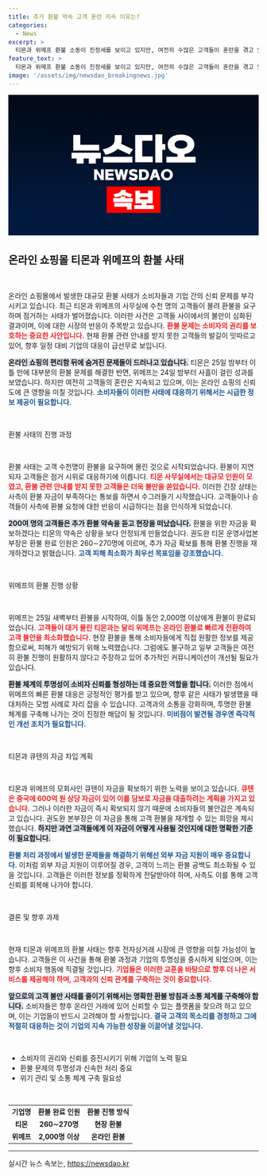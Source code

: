 ```yaml
---
title: 추가 환불 약속 고객 혼란 지속 이유는?
categories:
  - News
excerpt: >
  티몬과 위메프 환불 소동이 진정세를 보이고 있지만, 여전히 수많은 고객들이 혼란을 겪고 있습니다. 사측은 추가 환불을 약속하며 자금 확보를 위해 노력 중인데, 피해자들은 이 상황에 불만을 드러내고 있습니다. 클릭해 더 자세한 내용을 확인하세요!
feature_text: >
  티몬과 위메프 환불 소동이 진정세를 보이고 있지만, 여전히 수많은 고객들이 혼란을 겪고 있습니다. 사측은 추가 환불을 약속하며 자금 확보를 위해 노력 중인데, 피해자들은 이 상황에 불만을 드러내고 있습니다. 클릭해 더 자세한 내용을 확인하세요!
image: '/assets/img/newsdao_breakingnews.jpg'
---
```


<p><img src="/assets/img/newsdao_breakingnews.jpg" alt="bookingtag 속보" /></p>

<h2 data-ke-size="size26">온라인 쇼핑몰 티몬과 위메프의 환불 사태</h2>

<p data-ke-size="size16">&nbsp;</p>

<p>온라인 쇼핑몰에서 발생한 대규모 환불 사태가 소비자들과 기업 간의 신뢰 문제를 부각시키고 있습니다. 최근 티몬과 위메프의 사무실에 수천 명의 고객들이 몰려 환불을 요구하며 점거하는 사태가 벌어졌습니다. 이러한 사건은 고객들 사이에서의 불만이 심화된 결과이며, 이에 대한 시장의 반응이 주목받고 있습니다. <b><span style="color: #ee2323;">환불 문제는 소비자의 권리를 보호하는 중요한 사안입니다.</span></b> 현재 환불 관련 안내를 받지 못한 고객들의 발길이 잇따르고 있어, 향후 일정 대비 기업의 대응이 급선무로 보입니다. </p>

<p><b><span style="background-color: #21538527;">온라인 쇼핑의 편리함 뒤에 숨겨진 문제들이 드러나고 있습니다.</span></b> 티몬은 25일 밤부터 이틀 만에 대부분의 환불 문제를 해결한 반면, 위메프는 24일 밤부터 사흘이 걸린 성과를 보였습니다. 하지만 여전히 고객들의 혼란은 지속되고 있으며, 이는 온라인 쇼핑의 신뢰도에 큰 영향을 미칠 것입니다. <b><span style="color: #1a5490;">소비자들이 이러한 사태에 대응하기 위해서는 시급한 정보 제공이 필요합니다.</span></b> </p>

<p data-ke-size="size16">&nbsp;</p>

<p>환불 사태의 진행 과정</p>

<p data-ke-size="size16">&nbsp;</p>

<p>환불 사태는 고객 수천명이 환불을 요구하며 몰린 것으로 시작되었습니다. 환불이 지연되자 고객들은 점거 시위로 대응하기에 이릅니다. <b><span style="color: #ee2323;">티몬 사무실에서는 대규모 인원이 모였고, 환불 관련 안내를 받지 못한 고객들은 더욱 불만을 쏟았습니다.</span></b> 이러한 긴장 상태는 사측이 환불 자금이 부족하다는 통보를 하면서 수그러들기 시작했습니다. 고객들이나 승객들이 사측에 환불 요청에 대한 반응이 시급하다는 점을 인식하게 되었습니다. </p>

<p><b><span style="background-color: #21538527;">200여 명의 고객들은 추가 환불 약속을 듣고 현장을 떠났습니다.</span></b> 환불을 위한 자금을 확보하겠다는 티몬의 약속은 상황을 보다 안정되게 만들었습니다. 권도완 티몬 운영사업본부장은 환불 완료 인원은 260∼270명에 이르며, 추가 자금 확보를 통해 환불 진행을 재개하겠다고 밝혔습니다. <b><span style="color: #1a5490;">고객 피해 최소화가 최우선 목표임을 강조했습니다.</span></b></p>

<p data-ke-size="size16">&nbsp;</p>

<p>위메프의 환불 진행 상황</p>

<p data-ke-size="size16">&nbsp;</p>

<p>위메프는 25일 새벽부터 환불을 시작하여, 이틀 동안 2,000명 이상에게 환불이 완료되었습니다. <b><span style="color: #ee2323;">고객들이 대거 몰린 티몬과는 달리 위메프는 온라인 환불로 빠르게 전환하여 고객 불안을 최소화했습니다.</span></b> 현장 환불을 통해 소비자들에게 직접 원활한 정보를 제공함으로써, 피해가 예방되기 위해 노력했습니다. 그럼에도 불구하고 일부 고객들은 여전히 환불 진행이 원활하지 않다고 주장하고 있어 추가적인 커뮤니케이션이 개선될 필요가 있습니다. </p>

<p><b><span style="background-color: #21538527;">환불 체계의 투명성이 소비자 신뢰를 형성하는 데 중요한 역할을 합니다.</span></b> 이러한 점에서 위메프의 빠른 환불 대응은 긍정적인 평가를 받고 있으며, 향후 같은 사태가 발생했을 때 대처하는 모범 사례로 자리 잡을 수 있습니다. 고객과의 소통을 강화하며, 투명한 환불 체계를 구축해 나가는 것이 진정한 해답이 될 것입니다. <b><span style="color: #1a5490;">미비점이 발견될 경우엔 즉각적인 개선 조치가 필요합니다.</span></b></p>

<p data-ke-size="size16">&nbsp;</p>

<p>티몬과 큐텐의 자금 차입 계획</p>

<p data-ke-size="size16">&nbsp;</p>

<p>티몬과 위메프의 모회사인 큐텐이 자금을 확보하기 위한 노력을 보이고 있습니다. <b><span style="color: #ee2323;">큐텐은 중국에 600억 원 상당 자금이 있어 이를 담보로 자금을 대출하려는 계획을 가지고 있습니다.</span></b> 그러나 이러한 자금이 즉시 확보되지 않기 때문에 소비자들의 불안감은 계속되고 있습니다. 권도완 본부장은 이 자금을 통해 고객 환불을 재개할 수 있는 희망을 제시했습니다. <b><span style="background-color: #21538527;">하지만 과연 고객들에게 이 자금이 어떻게 사용될 것인지에 대한 명확한 기준이 필요합니다.</span></b> </p>

<p><b><span style="color: #1a5490;">환불 처리 과정에서 발생한 문제들을 해결하기 위해선 외부 자금 지원이 매우 중요합니다.</span></b> 이처럼 외부 자금 지원이 이루어질 경우, 고객이 느끼는 환불 공백도 최소화될 수 있을 것입니다. 고객들은 이러한 정보를 정확하게 전달받아야 하며, 사측도 이를 통해 고객 신뢰를 회복해 나가야 합니다.</p>

<p data-ke-size="size16">&nbsp;</p>

<p>결론 및 향후 과제</p>

<p data-ke-size="size16">&nbsp;</p>

<p>현재 티몬과 위메프의 환불 사태는 향후 전자상거래 시장에 큰 영향을 미칠 가능성이 높습니다. 고객들은 이 사건을 통해 환불 과정과 기업의 투명성을 중시하게 되었으며, 이는 향후 소비자 행동에 직결될 것입니다. <b><span style="color: #ee2323;">기업들은 이러한 교훈을 바탕으로 향후 더 나은 서비스를 제공해야 하며, 고객과의 신뢰 관계를 구축하는 것이 중요합니다.</span></b> </p>

<p><b><span style="background-color: #21538527;">앞으로의 고객 불만 사태를 줄이기 위해서는 명확한 환불 방침과 소통 체계를 구축해야 합니다.</span></b> 소비자들은 향후 온라인 거래에 있어 신뢰할 수 있는 플랫폼을 찾으려 하고 있으며, 이는 기업들이 반드시 고려해야 할 사항입니다. <b><span style="color: #1a5490;">결국 고객의 목소리를 경청하고 그에 적절히 대응하는 것이 기업의 지속 가능한 성장을 이끌어낼 것입니다.</span></b></p>

<p data-ke-size="size16">&nbsp;</p>

<ul>
    <li>소비자의 권리와 신뢰를 증진시키기 위해 기업의 노력 필요</li>
    <li>환불 문제의 투명성과 신속한 처리 중요</li>
    <li>위기 관리 및 소통 체계 구축 필요성</li>
</ul>

<p data-ke-size="size16">&nbsp;</p>

<table>
    <tr>
        <td style="text-align: center; height: 17px;"><b>기업명</b></td>
        <td style="text-align: center; height: 17px;"><b>환불 완료 인원</b></td>
        <td style="text-align: center; height: 17px;"><b>환불 진행 방식</b></td>
    </tr>
    <tr>
        <td style="text-align: center; height: 17px;"><b>티몬</b></td>
        <td style="text-align: center; height: 17px;"><b>260∼270명</b></td>
        <td style="text-align: center; height: 17px;"><b>현장 환불</b></td>
    </tr>
    <tr>
        <td style="text-align: center; height: 17px;"><b>위메프</b></td>
        <td style="text-align: center; height: 17px;"><b>2,000명 이상</b></td>
        <td style="text-align: center; height: 17px;"><b>온라인 환불</b></td>
    </tr>
</table>

<hr>
실시간 뉴스 속보는, <a href="https://newsdao.kr" rel="dofollow">https://newsdao.kr</a>


